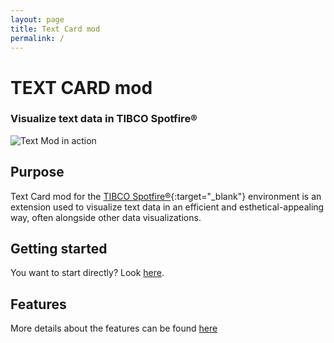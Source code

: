 ```yaml
---
layout: page
title: Text Card mod
permalink: /
---
```

# TEXT CARD mod 
### Visualize text data in TIBCO Spotfire®
<img src="{{ site.baseurl }}/assets/images/text-card5.png" class="rounded shadow-new" alt="Text Mod in action">

## Purpose

Text Card mod for the [TIBCO Spotfire®](https://www.tibco.com/products/tibco-spotfire){:target="_blank"} environment is an extension used to visualize text data in an efficient and esthetical-appealing way, often alongside other data visualizations.

## Getting started

You want to start directly? Look [here](getting-started).

## Features

More details about the features can be found [here](features)





